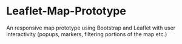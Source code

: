 # Leaflet-Map-Prototype
An responsive map prototype using Bootstrap and Leaflet with user interactivity (popups, markers, filtering portions of the map etc.)

